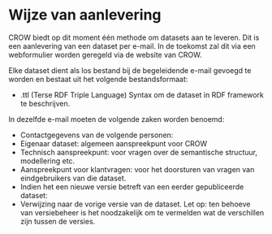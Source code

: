 # Wijze van aanlevering

CROW biedt op dit moment één methode om datasets aan te leveren. Dit is een aanlevering van een dataset per e-mail. 
In de toekomst zal dit via een webformulier worden geregeld via de website van CROW. 

Elke dataset dient als los bestand bij de begeleidende e-mail gevoegd te worden en bestaat uit het volgende bestandsformaat:
* .ttl (Terse RDF Triple Language) Syntax om de dataset in RDF framework te beschrijven. 

In dezelfde e-mail moeten de volgende zaken worden benoemd:
* Contactgegevens van de volgende personen:
 * Eigenaar dataset: algemeen aanspreekpunt voor CROW
 * Technisch aanspreekpunt: voor vragen over de semantische structuur, modellering etc.
 * Aanspreekpunt voor klantvragen: voor het doorsturen van vragen van eindgebruikers van die dataset.
* Indien het een nieuwe versie betreft van een eerder gepubliceerde dataset:
 * Verwijzing naar de vorige versie van de dataset. Let op: ten behoeve van versiebeheer is het noodzakelijk om te vermelden wat de verschillen zijn tussen de versies.
